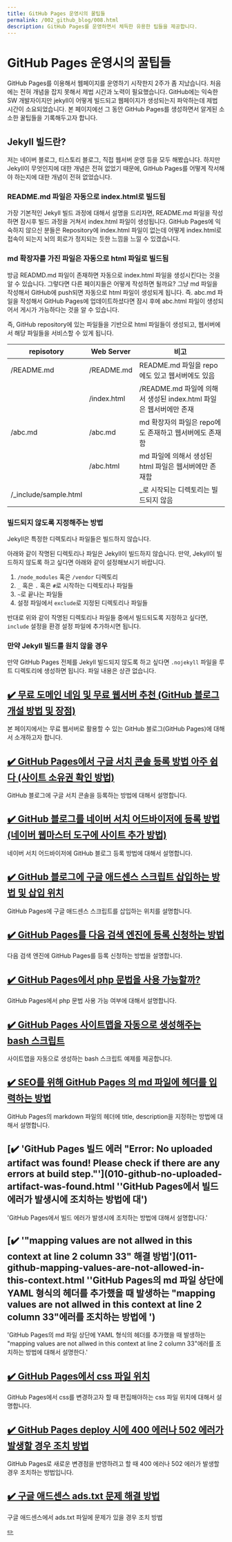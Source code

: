 ```yaml
---
title: GitHub Pages 운영시의 꿀팁들
permalink: /002_github_blog/008.html
description: GitHub Pages를 운영하면서 체득한 유용한 팁들을 제공합니다.
---
```



GitHub Pages 운영시의 꿀팁들
===


GitHub Pages를 이용해서 웹페이지를 운영하기 시작한지 2주가 좀 지났습니다. 
처음에는 전혀 개념을 잡지 못해서 제법 시간과 노력이 필요했습니다. 
GitHub에는 익숙한 SW 개발자이지만 jekyll이 어떻게 빌드되고 웹페이지가 생성되는지 파악하는데 제법 시간이 소요되었습니다. 
본 페이지에선 그 동안 GitHub Pages를 생성하면서 알게된 소소한 꿀팁들을 기록해두고자 합니다. 


Jekyll 빌드란?
---


저는 네이버 블로그, 티스토리 블로그, 직접 웹서버 운영 등을 모두 해봤습니다. 
하지만 Jekyll이 무엇인지에 대한 개념은 전혀 없었기 때문에, 
GitHub Pages를 어떻게 작서해야 하는지에 대한 개념이 전혀 없었습니다.   


### README.md 파일은 자동으로 index.html로 빌드됨


가장 기본적인 Jekyll 빌드 과정에 대해서 설명을 드리자면, 
README.md 파일을 작성하면 잠시후 빌드 과정을 거쳐서 index.html 파일이 생성됩니다. 
GitHub Pages에 익숙하지 않으신 분들은 Repository에 index.html 파일이 없는데 어떻게 index.html로 접속이 되는지 뇌의 회로가 정지되는 듯한 느낌을 느낄 수 있겠습니다.


### md 확장자를 가진 파일은 자동으로 html 파일로 빌드됨


방금 READMD.md 파일이 존재하면 자동으로 index.html 파일을 생성시킨다는 것을 알 수 있습니다. 
그렇다면 다른 페이지들은 어떻게 작성하면 될까요? 
그냥 md 파일을 작성해서 GitHub에 push되면 자동으로 html 파일이 생성되게 됩니다. 
즉. abc.md 파일을 작성해서 GitHub Pages에 업데이트하셨다면 잠시 후에 abc.html 파일이 생성되어서 게시가 가능하다는 것을 알 수 있습니다.


즉, GitHub repository에 있는 파일들을 기반으로 html 파일들이 생성되고, 웹서버에서 해당 파일들을 서비스할 수 있게 됩니다. 


|repisotory|Web Server|비고|
|--|--|--|
|/README.md|/README.md|README.md 파일을 repo에도 있고 웹서버에도 있음|
||/index.html|/README.md 파일에 의해서 생성된 index.html 파일은 웹서버에만 존재|
|/abc.md|/abc.md|md 확장자의 파일은 repo에도 존재하고 웹서버에도 존재함|
||/abc.html|md 파일에 의해서 생성된 html 파일은 웹서버에만 존재함|
|/\_include/sample.html||\_로 시작되는 디렉토리는 빌드되지 않음|


### 빌드되지 않도록 지정해주는 방법


Jekyll은 특정한 디렉토리나 파일들은 빌드하지 않습니다.


아래와 같이 작명된 디렉토리나 파일은 Jekyll이 빌드하지 않습니다. 
만약, Jekyll이 빌드하지 않도록 하고 싶다면 아래와 같이 설정해보시기 바랍니다.


1. <code>/node\_modules</code> 혹은 <code>/vendor</code> 디렉토리
2. <code>\_</code> 혹은 <code>.</code> 혹은 <code>#</code>로 시작하는 디렉토리나 파일들
3. <code>\~</code>로 끝나는 파일들
4. 설정 파일에서 <code>exclude</code>로 지정된 디렉토리나 파일들


반대로 위와 같이 작명된 디렉토리나 파일들 중에서 빌드되도록 지정하고 싶다면, 
<code>include</code> 설정을 환경 설정 파일에 추가하시면 됩니다.


### 만약 Jekyll 빌드를 원치 않을 경우


만약 GitHub Pages 전체를 Jekyll 빌드되지 않도록 하고 싶다면 
<code>.nojekyll</code> 파일을 루트 디렉토리에 생성하면 됩니다. 
파일 내용은 상관 없습니다. 







[✔️  무료 도메인 네임 및 무료 웹서버 추천 (GitHub 블로그 개설 방법 및 장점)](001_advantage_of_github_blog.html '본 페이지에서는 무료 웹서버로 활용할 수 있는 GitHub 블로그(GitHub Pages)에 대해서 ')
---


본 페이지에서는 무료 웹서버로 활용할 수 있는 GitHub 블로그(GitHub Pages)에 대해서 소개하고자 합니다.


[✔️  GitHub Pages에서 구글 서치 콘솔 등록 방법 아주 쉽다 (사이트 소유권 확인 방법)](002_google_search_console_apply.html 'GitHub 블로그에 구글 서치 콘솔을 등록하는 방법에 ')
---


GitHub 블로그에 구글 서치 콘솔을 등록하는 방법에 대해서 설명합니다.


[✔️  GitHub 블로그를 네이버 서치 어드바이저에 등록 방법 (네이버 웹마스터 도구에 사이트 추가 방법) ](003_naver_search_advisor.html '네이버 서치 어드바이저에 GitHub 블로그 등록 방법에 ')
---


네이버 서치 어드바이저에 GitHub 블로그 등록 방법에 대해서 설명합니다.


[✔️  GitHub 블로그에 구글 애드센스 스크립트 삽입하는 방법 및 삽입 위치](004_google_adsense_github_pages.html 'GitHub Pages에 구글 애드센스 스크립트를 삽입하는 ')
---


GitHub Pages에 구글 애드센스 스크립트를 삽입하는 위치를 설명합니다.


[✔️  GitHub Pages를 다음 검색 엔진에 등록 신청하는 방법](005_add_to_daum_search_engine.html '다음 검색 엔진에 GitHub Pages를 등록 신청하는 ')
---


다음 검색 엔진에 GitHub Pages를 등록 신청하는 방법을 설명합니다.


[✔️  GitHub Pages에서 php 문법을 사용 가능할까?](006.html 'GitHub Pages에서 php 문법 사용 가능 여부에 대')
---


GitHub Pages에서 php 문법 사용 가능 여부에 대해서 설명합니다. 


[✔️  GitHub Pages 사이트맵을 자동으로 생성해주는 bash 스크립트](007.html '사이트맵을 자동으로 생성하는 bash 스크립트 ')
---


사이트맵을 자동으로 생성하는 bash 스크립트 예제를 제공합니다.


[✔️  SEO를 위해 GitHub Pages 의 md 파일에 헤더를 입력하는 방법](009.html 'GitHub Pages의 markdown 파일의 헤더에 title, description을 지정하는 방법에 ')
---


GitHub Pages의 markdown 파일의 헤더에 title, description을 지정하는 방법에 대해서 설명합니다.


[✔️  'GitHub Pages 빌드 에러 \"Error: No uploaded artifact was found! Please check if there are any errors at build step.\"'](010-github-no-uploaded-artifact-was-found.html ''GitHub Pages에서 빌드 에러가 발생시에 조치하는 방법에 대')
---


'GitHub Pages에서 빌드 에러가 발생시에 조치하는 방법에 대해서 설명합니다.'


[✔️  '\"mapping values are not allwed in this context at line 2 column 33\" 해결 방법'](011-github-mapping-values-are-not-allowed-in-this-context.html ''GitHub Pages의 md 파일 상단에 YAML 형식의 헤더를 추가했을 때 발생하는 \"mapping values are not allwed in this context at line 2 column 33\"에러를 조치하는 방법에 ')
---


'GitHub Pages의 md 파일 상단에 YAML 형식의 헤더를 추가했을 때 발생하는 \"mapping values are not allwed in this context at line 2 column 33\"에러를 조치하는 방법에 대해서 설명한다.'


[✔️  GitHub Pages에서 css 파일 위치](012-github-pages-css-file-path.html 'GitHub Pages에서 css를 변경하고자 할 때 편집해야하는 css 파일 위치에 ')
---


GitHub Pages에서 css를 변경하고자 할 때 편집해야하는 css 파일 위치에 대해서 설명합니다.


[✔️  GitHub Pages deploy 시에 400 에러나 502 에러가 발생할 경우 조치 방법](013-github-pages-deploy-error-400-502.html 'GitHub Pages로 새로운 변경점을 반영하려고 할 때 400 에러나 502 에러가 발생할 경우 조')
---


GitHub Pages로 새로운 변경점을 반영하려고 할 때 400 에러나 502 에러가 발생할 경우 조치하는 방법입니다.


[✔️  구글 애드센스 ads.txt 문제 해결 방법](014-google-adsense-ads-txt-warning.html '구글 애드센스에서 ads.txt 파일에 문제가 있')
---


구글 애드센스에서 ads.txt 파일에 문제가 있을 경우 조치 방법


[✏️ ](https://www.github.com/boyinblue/boyinblue.github.io/edit/main/002_github_blog/008.md '수정하기')

